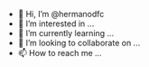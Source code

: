 - 👋 Hi, I’m @hermanodfc
- 👀 I’m interested in ...
- 🌱 I’m currently learning ...
- 💞️ I’m looking to collaborate on ...
- 📫 How to reach me ...

<!---
hermanodfc/hermanodfc is a ✨ special ✨ repository because its `README.md` (this file) appears on your GitHub profile.
You can click the Preview link to take a look at your changes.
--->
